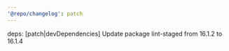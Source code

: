 ```yaml
---
'@repo/changelog': patch
---
```


deps: [patch|devDependencies] Update package lint-staged from 16.1.2 to 16.1.4
